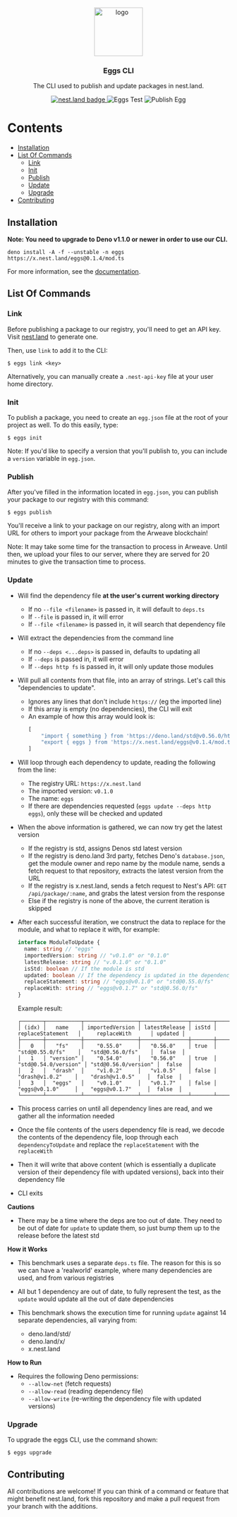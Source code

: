 <br />
<p align="center">
  <a href="https://github.com/nestlandofficial/nest.land">
    <img src="https://github.com/nestlandofficial/nest.land/raw/master/web/src/assets/nest_light.png" alt="logo" width="110">
  </a>

  <h3 align="center">Eggs CLI</h3>

  <p align="center">
    The CLI used to publish and update packages in nest.land.
  </p>
  <p align="center">
    <a href="https://nest.land/package/eggs">
      <img src="https://nest.land/badge.svg" alt="nest.land badge">
    </a>
    <img src="https://github.com/nestlandofficial/nest.land/workflows/Eggs%20Test/badge.svg" alt="Eggs Test">
    <img src="https://github.com/nestlandofficial/nest.land/workflows/Publish%20Egg/badge.svg" alt="Publish Egg">
  </p>
</p>

# Contents
* [Installation](#installation)
* [List Of Commands](#list-of-commands)
    * [Link](#link)
    * [Init](#init)
    * [Publish](#publish)
    * [Update](#update)
    * [Upgrade](#upgrade)
* [Contributing](#contributing)

## Installation

**Note: You need to upgrade to Deno v1.1.0 or newer in order to use our CLI.**
```
deno install -A -f --unstable -n eggs https://x.nest.land/eggs@0.1.4/mod.ts
```
For more information, see the [documentation](https://nest.land/#docs).

## List Of Commands

### Link

Before publishing a package to our registry, you'll need to get an API key. Visit [nest.land](https://nest.land/#start) to generate one.

Then, use `link` to add it to the CLI:
```
$ eggs link <key>
```

Alternatively, you can manually create a `.nest-api-key` file at your user home directory.

### Init

To publish a package, you need to create an `egg.json` file at the root of your project as well. To do this easily, type:
```
$ eggs init
```
Note: If you'd like to specify a version that you'll publish to, you can include a `version` variable in `egg.json`.

### Publish

After you've filled in the information located in `egg.json`, you can publish your package to our registry with this command:
```
$ eggs publish
```

You'll receive a link to your package on our registry, along with an import URL for others to import your package from the Arweave blockchain!

Note: It may take some time for the transaction to process in Arweave. Until then, we upload your files to our server, where they are served for 20 minutes to give the transaction time to process.

### Update

* Will find the dependency file **at the user's current working directory**
    * If no `--file <filename>` is passed in, it will default to `deps.ts`
    * If `--file` is passed in, it will error
    * If `--file <filename>` is passed in, it will search that dependency file
    
* Will extract the dependencies from the command line
    * If no `--deps <...deps>` is passed in, defaults to updating all
    * If `--deps` is passed in, it will error
    * If `--deps http fs` is passed in, it will only update those modules
    
* Will pull all contents from that file, into an array of strings. Let's call this "dependencies to update".
    * Ignores any lines that don't include `https://` (eg the imported line)
    * If this array is empty (no dependencies), the CLI will exit
    * An example of how this array would look is:
      ```typescript
      [
          "import { something } from 'https://deno.land/std@v0.56.0/http/mod.ts'",
          "export { eggs } from 'https://x.nest.land/eggs@v0.1.4/mod.ts'"
      ]
      ```
      
* Will loop through each dependency to update, reading the following from the line:
    * The registry URL: `https://x.nest.land`
    * The imported version: `v0.1.0`
    * The name: `eggs`
    * If there are dependencies requested (`eggs update --deps http eggs`), only these will be checked and updated
    
* When the above information is gathered, we can now try get the latest version
    * If the registry is std, assigns Denos std latest version
    * If the registry is deno.land 3rd party, fetches Deno's `database.json`, get the module owner and repo name by the module name, sends a fetch request to that repository, extracts the latest version from the URL
    * If the registry is x.nest.land, sends a fetch request to Nest's API: `GET /api/package/:name`, and grabs the latest version from the response
    * Else if the registry is none of the above, the current iteration is skipped
    
* After each successful iteration, we construct the data to replace for the module, and what to replace it with, for example:
  ```typescript
  interface ModuleToUpdate {
    name: string // "eggs"
    importedVersion: string // "v0.1.0" or "0.1.0"
    latestRelease: string // "v.0.1.0" or "0.1.0"
    isStd: boolean // If the module is std
    updated: boolean // If the dependency is updated in the dependency file
    replaceStatement: string // "eggs@v0.1.0" or "std@0.55.0/fs"
    replaceWith: string // "eggs@v0.1.7" or "std@0.56.0/fs"
  }
  ```
  Example result:
  ```
  ┌───────┬───────────┬─────────────────┬───────────────┬───────┬──────────────────────┬──────────────────────┬─────────┐
  │ (idx) │   name    │ importedVersion │ latestRelease │ isStd │   replaceStatement   │     replaceWith      │ updated │
  ├───────┼───────────┼─────────────────┼───────────────┼───────┼──────────────────────┼──────────────────────┼─────────┤
  │   0   │   "fs"    │    "0.55.0"     │   "0.56.0"    │ true  │   "std@0.55.0/fs"    │   "std@0.56.0/fs"    │  false  │
  │   1   │ "version" │    "0.54.0"     │   "0.56.0"    │ true  │ "std@0.54.0/version" │ "std@0.56.0/version" │  false  │
  │   2   │  "drash"  │    "v1.0.2"     │   "v1.0.5"    │ false │    "drash@v1.0.2"    │    "drash@v1.0.5"    │  false  │
  │   3   │  "eggs"   │    "v0.1.0"     │   "v0.1.7"    │ false │    "eggs@v0.1.0"     │    "eggs@v0.1.7"     │  false  │
  └───────┴───────────┴─────────────────┴───────────────┴───────┴──────────────────────┴──────────────────────┴─────────┘

  ```

* This process carries on until all dependency lines are read, and we gather all the information needed

* Once the file contents of the users dependency file is read, we decode the contents of the dependency file, loop through each `dependencyToUpdate` and replace the `replaceStatement` with the `replaceWith` 

* Then it will write that above content (which is essentially a duplicate version of their dependency file with updated versions), back into their dependency file

* CLI exits

**Cautions**

* There may be a time where the deps are too out of date. They need to be out of date for `update` to update them,
  so just bump them up to the release before the latest std

**How it Works**

* This benchmark uses a separate `deps.ts` file. The reason for this is so we can have a 'realworld' example, where many dependencies are used, and from various registries

* All but 1 dependency are out of date, to fully represent the test, as the `update` would update all the out of date dependencies

* This benchmark shows the execution time for running `update` against 14 separate dependencies, all varying from:
    * deno.land/std/
    * deno.land/x/
    * x.nest.land

**How to Run**

* Requires the following Deno permissions:
    * `--allow-net` (fetch requests)
    * `--allow-read` (reading dependency file)
    * `--allow-write` (re-writing the dependency file with updated versions)

### Upgrade

To upgrade the eggs CLI, use the command shown:

```
$ eggs upgrade
```

## Contributing

All contributions are welcome! If you can think of a command or feature that might benefit nest.land, fork this repository and make a pull request from your branch with the additions.